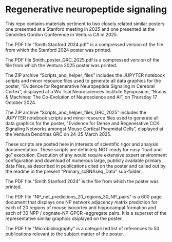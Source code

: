 # Regenerative neuropeptide signaling

This repo contains materials pertinent to two closely related similar posters: one presented at a Stanford meeting in 2025 and one presented at the Dendrites Gordon Conference in Ventura CA in 2025. 

The PDF file "Smith Stanford 2024.pdf" is a compressed version of the file from which the Stanford 2024 poster was printed.

The PDF file Smith_poster_GRC_2025.pdf is a compressed version of the file from which the Ventura 2025 poster was printed.

The ZIP archive “Scripts_and_helper_files” includes the JUPYTER notebook scripts and minor resource files used to generate all data graphics for the poster, “Evidence for Regenerative Neuropeptide Signaling in Cerebral Cortex”, displayed at  a Wu Tsai Neurosciences Institute Symposium, “Brains & Machines: The Co-Evolution of Neuroscience and AI”, on Thursday 17 October 2024.

The ZIP archive “Scripts_and_helper_files_GRC_2025” includes the JUPYTER notebook scripts and minor resource files used to generate all data graphics for the poster, “Evidence for Dense and Regenerative CCK Signaling Networks amongst Mouse Cortical Pyramidal Cells”, displayed at the Ventura Dendrites GRC on 24-25 March 2025.

These scripts are posted here in interests of scientific rigor and analysis documentation. These  scripts are definitely NOT ready for easy “load and go” execution. Execution of any would require extensive expert environment configuration and download of numerous large, publicly available primary data files, as described in publications cited on the poster and called out by the readme in the present “Primary_scRNAseq_Data” sub-folder.

The PDF file “Smith Stanford 2024” is the file from which the poster was printed.

The PDF file “NP_net_predictions_20_regions_30_NP_pairs” is a 600 page document that displays one NP network adjacency matrix prediction for each of 20 regions of mouse isocortex and hippocampal formation and each of 30 NPP / cognate-NP-GPCR -aggregate pairs. It is a superset of the representative similar graphics dsiplayed on the poster.

The PDF file "Microbibliography" is a categorized list of references to 50 publications relevant to the subject matter of the poster.
